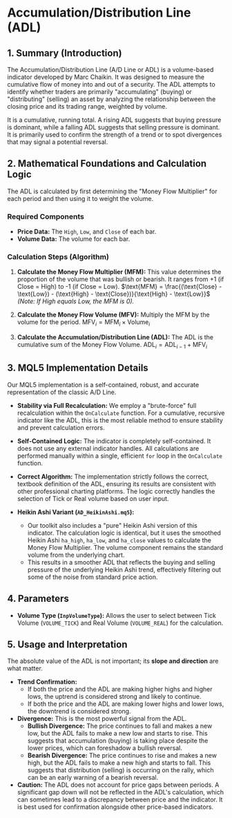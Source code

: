# Accumulation/Distribution Line (ADL)

## 1. Summary (Introduction)

The Accumulation/Distribution Line (A/D Line or ADL) is a volume-based indicator developed by Marc Chaikin. It was designed to measure the cumulative flow of money into and out of a security. The ADL attempts to identify whether traders are primarily "accumulating" (buying) or "distributing" (selling) an asset by analyzing the relationship between the closing price and its trading range, weighted by volume.

It is a cumulative, running total. A rising ADL suggests that buying pressure is dominant, while a falling ADL suggests that selling pressure is dominant. It is primarily used to confirm the strength of a trend or to spot divergences that may signal a potential reversal.

## 2. Mathematical Foundations and Calculation Logic

The ADL is calculated by first determining the "Money Flow Multiplier" for each period and then using it to weight the volume.

### Required Components

- **Price Data:** The `High`, `Low`, and `Close` of each bar.
- **Volume Data:** The volume for each bar.

### Calculation Steps (Algorithm)

1. **Calculate the Money Flow Multiplier (MFM):** This value determines the proportion of the volume that was bullish or bearish. It ranges from +1 (if Close = High) to -1 (if Close = Low).
   $\text{MFM} = \frac{(\text{Close} - \text{Low}) - (\text{High} - \text{Close})}{\text{High} - \text{Low}}$
   _(Note: If High equals Low, the MFM is 0)._

2. **Calculate the Money Flow Volume (MFV):** Multiply the MFM by the volume for the period.
   $\text{MFV}_i = \text{MFM}_i \times \text{Volume}_i$

3. **Calculate the Accumulation/Distribution Line (ADL):** The ADL is the cumulative sum of the Money Flow Volume.
   $\text{ADL}_i = \text{ADL}_{i-1} + \text{MFV}_i$

## 3. MQL5 Implementation Details

Our MQL5 implementation is a self-contained, robust, and accurate representation of the classic A/D Line.

- **Stability via Full Recalculation:** We employ a "brute-force" full recalculation within the `OnCalculate` function. For a cumulative, recursive indicator like the ADL, this is the most reliable method to ensure stability and prevent calculation errors.

- **Self-Contained Logic:** The indicator is completely self-contained. It does not use any external indicator handles. All calculations are performed manually within a single, efficient `for` loop in the `OnCalculate` function.

- **Correct Algorithm:** The implementation strictly follows the correct, textbook definition of the ADL, ensuring its results are consistent with other professional charting platforms. The logic correctly handles the selection of Tick or Real volume based on user input.

- **Heikin Ashi Variant (`AD_HeikinAshi.mq5`):**
  - Our toolkit also includes a "pure" Heikin Ashi version of this indicator. The calculation logic is identical, but it uses the smoothed Heikin Ashi `ha_high`, `ha_low`, and `ha_close` values to calculate the Money Flow Multiplier. The volume component remains the standard volume from the underlying chart.
  - This results in a smoother ADL that reflects the buying and selling pressure of the underlying Heikin Ashi trend, effectively filtering out some of the noise from standard price action.

## 4. Parameters

- **Volume Type (`InpVolumeType`):** Allows the user to select between Tick Volume (`VOLUME_TICK`) and Real Volume (`VOLUME_REAL`) for the calculation.

## 5. Usage and Interpretation

The absolute value of the ADL is not important; its **slope and direction** are what matter.

- **Trend Confirmation:**
  - If both the price and the ADL are making higher highs and higher lows, the uptrend is considered strong and likely to continue.
  - If both the price and the ADL are making lower highs and lower lows, the downtrend is considered strong.
- **Divergence:** This is the most powerful signal from the ADL.
  - **Bullish Divergence:** The price continues to fall and makes a new low, but the ADL fails to make a new low and starts to rise. This suggests that accumulation (buying) is taking place despite the lower prices, which can foreshadow a bullish reversal.
  - **Bearish Divergence:** The price continues to rise and makes a new high, but the ADL fails to make a new high and starts to fall. This suggests that distribution (selling) is occurring on the rally, which can be an early warning of a bearish reversal.
- **Caution:** The ADL does not account for price gaps between periods. A significant gap down will not be reflected in the ADL's calculation, which can sometimes lead to a discrepancy between price and the indicator. It is best used for confirmation alongside other price-based indicators.
